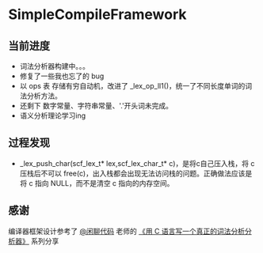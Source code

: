 # SimpleCompileFramework

## 当前进度
- 词法分析器构建中。。。
- 修复了一些我也忘了的 bug
- 以 ops 表 存储有穷自动机，改进了 _lex_op_ll1()，统一了不同长度单词的词法分析方法。
- 还剩下 数字常量、字符串常量、'.'开头词未完成。
- 语义分析理论学习ing

## 过程发现
- _lex_push_char(scf_lex_t* lex,scf_lex_char_t* c)，是将c自己压入栈，将 c 压栈后不可以 free(c)，出入栈都会出现无法访问栈的问题。正确做法应该是将 c 指向 NULL，而不是清空 c 指向的内存空间。

## 感谢
编译器框架设计参考了 [@闲聊代码](https://author.baidu.com/home?from=bjh_article&app_id=1683021426724988) 老师的 [《用 C 语言写一个真正的词法分析分析器》](https://baijiahao.baidu.com/s?id=1696288054374712822&wfr=spider&for=pc) 系列分享